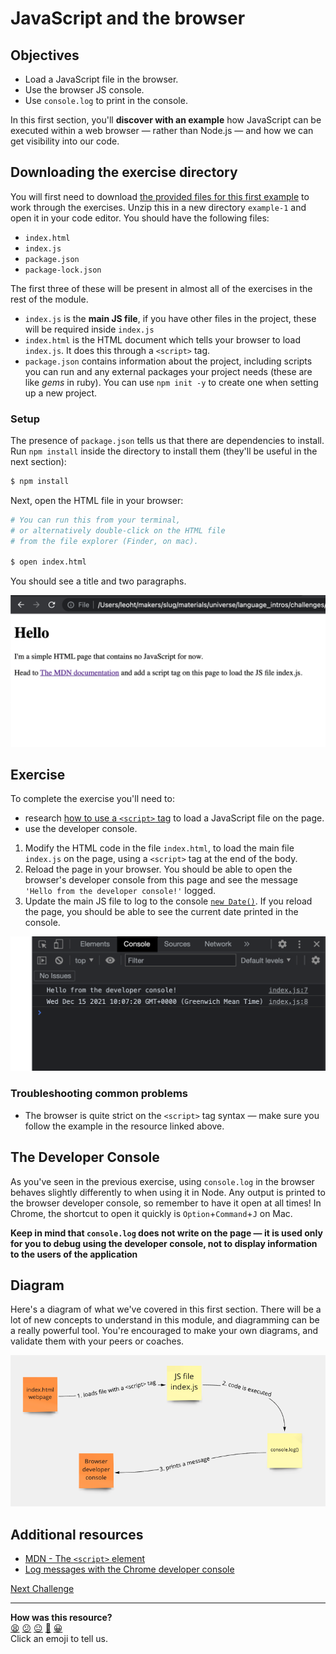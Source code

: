 # JavaScript and the browser

## Objectives

 * Load a JavaScript file in the browser.
 * Use the browser JS console.
 * Use `console.log` to print in the console.

<!-- OMITTED -->

In this first section, you'll **discover with an example** how JavaScript can be
executed within a web browser — rather than Node.js — and how we can get
visibility into our code. 

## Downloading the exercise directory

You will first need to download [the provided files for this first
example](../resources/example-1.zip) to work through the exercises. Unzip this
in a new directory `example-1` and open it in your code editor. You should have the
following files:
 * `index.html`
 * `index.js`
 * `package.json`
 * `package-lock.json`

The first three of these will be present in almost all of the exercises in the 
rest of the module.
* `index.js` is the **main JS file**, if you have other files in the project, 
these will be required inside `index.js`
* `index.html` is the HTML document which tells your browser to load `index.js`.
It does this through a `<script>` tag.
* `package.json` contains information about the project, including scripts you
can run and any external packages your project needs (these are like _gems_ in
ruby). You can use `npm init -y` to create one when setting up a new project.


### Setup

The presence of `package.json` tells us that there are dependencies to install.
Run `npm install` inside the directory to install them (they'll be useful in the
next section):

```bash
$ npm install
```

Next, open the HTML file in your browser:

```bash
# You can run this from your terminal,
# or alternatively double-click on the HTML file 
# from the file explorer (Finder, on mac).

$ open index.html
```

You should see a title and two
paragraphs.

![A simple webpage](./resources/webpage-1.png)

## Exercise

To complete the exercise you'll need to:
 * research [how to use a `<script>`
   tag](https://developer.mozilla.org/en-US/docs/Web/HTML/Element/script#basic_usage)
   to load a JavaScript file on the page.
 * use the developer console.

1. Modify the HTML code in the file `index.html`, to load the main file `index.js` on the page, using a `<script>` tag at the end of the body.
2. Reload the page in your browser. You should be able to open the
   browser's developer console from this page and see the message `'Hello from
   the developer console!'` logged.
3. Update the main JS file to log to the console [`new Date()`](https://developer.mozilla.org/en-US/docs/Web/JavaScript/Reference/Global_Objects/Date/Date).
   If you reload the page, you should be able to see the current date printed in
   the console.

![Logging in the console](./resources/webpage-2.png)

### Troubleshooting common problems

 * The browser is quite strict on the `<script>` tag syntax — make sure you
   follow the example in the resource linked above.

## The Developer Console

As you've seen in the previous exercise, using `console.log` in the browser behaves
slightly differently to when using it in Node. Any output is printed to the browser
developer console, so remember to have it open at all times! In Chrome, the
shortcut to open it quickly is `Option`+`Command`+`J` on Mac.

**Keep in mind that `console.log` does not write on the page — it is used only
for you to debug using the developer console, not to display information to the
users of the application**

## Diagram

Here's a diagram of what we've covered in this first section. There will be a
lot of new concepts to understand in this module, and diagramming can be a
really powerful tool. You're encouraged to make your own diagrams, and validate
them with your peers or coaches.

![Diagram](./resources/console-log-diagram.png)

## Additional resources

 * [MDN - The `<script>`
   element](https://developer.mozilla.org/en-US/docs/Web/HTML/Element/script#basic_usage)
 * [Log messages with the Chrome developer
   console](https://developer.chrome.com/docs/devtools/console/log/)

[Next Challenge](02_build_tool.md)

<!-- BEGIN GENERATED SECTION DO NOT EDIT -->

---

**How was this resource?**  
[😫](https://airtable.com/shrUJ3t7KLMqVRFKR?prefill_Repository=makersacademy/javascript-web-applications&prefill_File=contents/01_javascript_browser.md&prefill_Sentiment=😫) [😕](https://airtable.com/shrUJ3t7KLMqVRFKR?prefill_Repository=makersacademy/javascript-web-applications&prefill_File=contents/01_javascript_browser.md&prefill_Sentiment=😕) [😐](https://airtable.com/shrUJ3t7KLMqVRFKR?prefill_Repository=makersacademy/javascript-web-applications&prefill_File=contents/01_javascript_browser.md&prefill_Sentiment=😐) [🙂](https://airtable.com/shrUJ3t7KLMqVRFKR?prefill_Repository=makersacademy/javascript-web-applications&prefill_File=contents/01_javascript_browser.md&prefill_Sentiment=🙂) [😀](https://airtable.com/shrUJ3t7KLMqVRFKR?prefill_Repository=makersacademy/javascript-web-applications&prefill_File=contents/01_javascript_browser.md&prefill_Sentiment=😀)  
Click an emoji to tell us.

<!-- END GENERATED SECTION DO NOT EDIT -->
